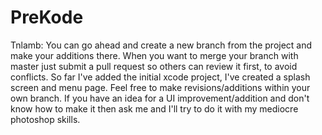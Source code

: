 # PreKode
Tnlamb: You can go ahead and create a new branch from the project and make your additions there. When you want to merge your branch with master just submit a pull request so others can review it first, to avoid conflicts.
So far I've added the initial xcode project, I've created a splash screen and menu page. Feel free to make revisions/additions within your own branch. If you have an idea for a UI improvement/addition and don't know how to make it then ask me and I'll try to do it with my mediocre photoshop skills.
